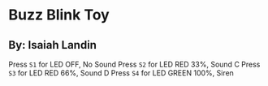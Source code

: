 # Buzz Blink Toy
## By: Isaiah Landin

Press `S1` for LED OFF, No Sound
Press `S2` for LED RED 33%, Sound C
Press `S3` for LED RED 66%, Sound D
Press `S4` for LED GREEN 100%, Siren
